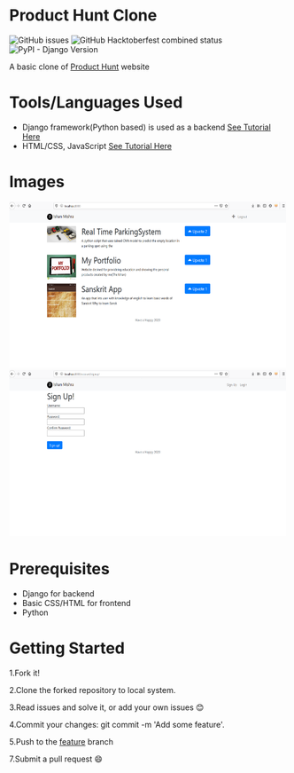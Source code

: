 # Product Hunt Clone
![GitHub issues](https://img.shields.io/github/issues/noobDevelopers/product_hunt)
![GitHub Hacktoberfest combined status](https://img.shields.io/github/hacktoberfest/2020/noobDevelopers/product_hunt)
![PyPI - Django Version](https://img.shields.io/pypi/djversions/djangorestframework)

A basic clone of <a href="https://www.producthunt.com/">Product Hunt</a> website



# Tools/Languages Used
  
  * Django framework(Python based) is used as a backend <a href='#'>See Tutorial Here</a>
  * HTML/CSS, JavaScript <a href='#'>See Tutorial Here</a>
  
# Images

<img src="./img1.png" width="500" height ="300"/>


<img src="./img2.png" width="500" height ="300"/>
  
# Prerequisites
  * Django for backend
  * Basic CSS/HTML for frontend
  * Python
  
# Getting Started

   1.Fork it!

   2.Clone the forked repository to local system.
   
   3.Read issues and solve it, or add your own issues 😊

   4.Commit your changes: git commit -m 'Add some feature'.

   5.Push to the <a href="https://github.com/noobDevelopers/product_hunt/tree/feature">feature</a> branch

   7.Submit a pull request 😄


  

  
  

  


